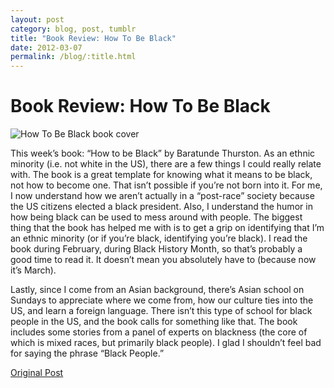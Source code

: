 ```yaml
---
layout: post
category: blog, post, tumblr
title: "Book Review: How To Be Black"
date: 2012-03-07
permalink: /blog/:title.html
---
```


# Book Review: How To Be Black

![How To Be Black book cover](http://68.media.tumblr.com/tumblr_lznp8flhcJ1qz81kho1_500.jpg)

This week’s book: “How to be Black” by Baratunde Thurston. As an ethnic minority (i.e. not white in the US), there are a few things I could really relate with. The book is a great template for knowing what it means to be black, not how to become one. That isn’t possible if you’re not born into it. For me, I now understand how we aren’t actually in a “post-race” society because the US citizens elected a black president. Also, I understand the humor in how being black can be used to mess around with people. The biggest thing that the book has helped me with is to get a grip on identifying that I’m an ethnic minority (or if you’re black, identifying you’re black). I read the book during February, during Black History Month, so that’s probably a good time to read it. It doesn’t mean you absolutely have to (because now it’s March).

Lastly, since I come from an Asian background, there’s Asian school on Sundays to appreciate where we come from, how our culture ties into the US, and learn a foreign language. There isn’t this type of school for black people in the US, and the book calls for something like that. The book includes some stories from a panel of experts on blackness (the core of which is mixed races, but primarily black people). I glad I shouldn’t feel bad for saying the phrase “Black People.”

[Original Post](http://jermspeaks.com/post/18907304153/this-weeks-book-how-to-be-black-by-baratunde)
